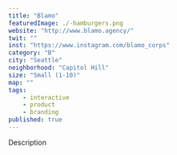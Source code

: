 ```yaml
---
title: "Blamo"
featuredImage: ./-hamburgers.png
website: "http://www.blamo.agency/"
twit: ""
inst: "https://www.instagram.com/blamo_corps"
category: "B"
city: "Seattle"
neighborhood: "Capitol Hill"
size: "Small (1-10)"
map: ""
tags:
    - interactive
    - product
    - branding
published: true
---
```


Description

